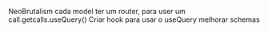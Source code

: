 NeoBrutalism
cada model ter um router, para user um call.getcalls.useQuery()
Criar hook para usar o useQuery
melhorar schemas
